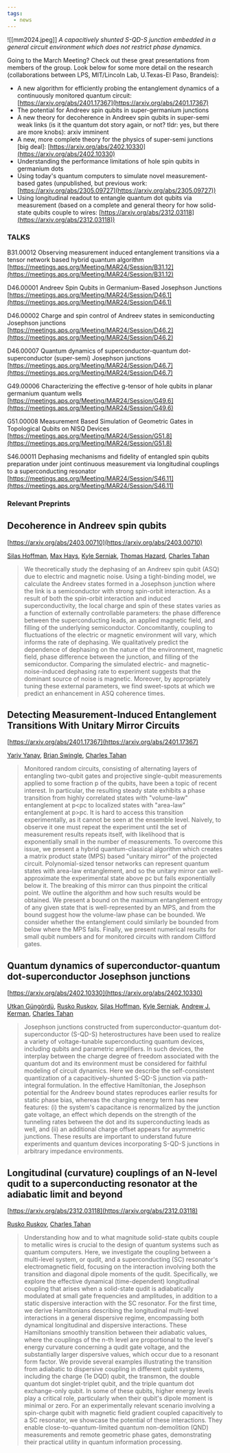 ```yaml
---
tags:
  - news
---
```


![[mm2024.jpeg]]
*A capacitively shunted S-QD-S junction embedded in a general circuit environment which does not restrict phase dynamics.*


Going to the March Meeting? Check out these great presentations from members of the group. Look below for some more detail on the research (collaborations between LPS, MIT/Lincoln Lab, U.Texas-El Paso, Brandeis):

- A new algorithm for efficiently probing the entanglement dynamics of a continuously monitored quantum circuit: [https://arxiv.org/abs/2401.17367](https://arxiv.org/abs/2401.17367)
- The potential for Andreev spin qubits in super-germanium junctions
- A new theory for decoherence in Andreev spin qubits in super-semi weak links (is it the quantum dot story again, or not? tldr: yes, but there are more knobs): arxiv imminent
- A new, more complete theory for the physics of super-semi junctions [big deal]: [https://arxiv.org/abs/2402.10330](https://arxiv.org/abs/2402.10330)
- Understanding the performance limitations of hole spin qubits in germanium dots
- Using today's quantum computers to simulate novel measurement-based gates (unpublished, but previous work: [https://arxiv.org/abs/2305.09727](https://arxiv.org/abs/2305.09727))
- Using longitudinal readout to entangle quantum dot qubits via measurement (based on a complete and general theory for how solid-state qubits couple to wires: [https://arxiv.org/abs/2312.03118](https://arxiv.org/abs/2312.03118))


### TALKS

B31.00012 Observing measurement induced entanglement transitions via a tensor network based hybrid quantum algorithm
[https://meetings.aps.org/Meeting/MAR24/Session/B31.12](https://meetings.aps.org/Meeting/MAR24/Session/B31.12)

D46.00001 Andreev Spin Qubits in Germanium-Based Josephson Junctions
[https://meetings.aps.org/Meeting/MAR24/Session/D46.1](https://meetings.aps.org/Meeting/MAR24/Session/D46.1)

D46.00002 Charge and spin control of Andreev states in semiconducting Josephson junctions
[https://meetings.aps.org/Meeting/MAR24/Session/D46.2](https://meetings.aps.org/Meeting/MAR24/Session/D46.2)

D46.00007 Quantum dynamics of superconductor-quantum dot-superconductor (super-semi) Josephson junctions
[https://meetings.aps.org/Meeting/MAR24/Session/D46.7](https://meetings.aps.org/Meeting/MAR24/Session/D46.7)

G49.00006 Characterizing the effective g-tensor of hole qubits in planar germanium quantum wells
[https://meetings.aps.org/Meeting/MAR24/Session/G49.6](https://meetings.aps.org/Meeting/MAR24/Session/G49.6)

G51.00008 Measurement Based Simulation of Geometric Gates in Topological Qubits on NISQ Devices
[https://meetings.aps.org/Meeting/MAR24/Session/G51.8](https://meetings.aps.org/Meeting/MAR24/Session/G51.8)

S46.00011 Dephasing mechanisms and fidelity of entangled spin qubits preparation under joint continuous measurement via longitudinal couplings to a superconducting resonator
[https://meetings.aps.org/Meeting/MAR24/Session/S46.11](https://meetings.aps.org/Meeting/MAR24/Session/S46.11)

  

### Relevant Preprints

## Decoherence in Andreev spin qubits

[https://arxiv.org/abs/2403.00710](https://arxiv.org/abs/2403.00710)

[Silas Hoffman](https://arxiv.org/search/cond-mat?searchtype=author&query=Hoffman,+S), [Max Hays](https://arxiv.org/search/cond-mat?searchtype=author&query=Hays,+M), [Kyle Serniak](https://arxiv.org/search/cond-mat?searchtype=author&query=Serniak,+K), [Thomas Hazard](https://arxiv.org/search/cond-mat?searchtype=author&query=Hazard,+T), [Charles Tahan](https://arxiv.org/search/cond-mat?searchtype=author&query=Tahan,+C)

> We theoretically study the dephasing of an Andreev spin qubit (ASQ) due to electric and magnetic noise. Using a tight-binding model, we calculate the Andreev states formed in a Josephson junction where the link is a semiconductor with strong spin-orbit interaction. As a result of both the spin-orbit interaction and induced superconductivity, the local charge and spin of these states varies as a function of externally controllable parameters: the phase difference between the superconducting leads, an applied magnetic field, and filling of the underlying semiconductor. Concomitantly, coupling to fluctuations of the electric or magnetic environment will vary, which informs the rate of dephasing. We qualitatively predict the dependence of dephasing on the nature of the environment, magnetic field, phase difference between the junction, and filling of the semiconductor. Comparing the simulated electric- and magnetic-noise-induced dephasing rate to experiment suggests that the dominant source of noise is magnetic. Moreover, by appropriately tuning these external parameters, we find sweet-spots at which we predict an enhancement in ASQ coherence times.


## Detecting Measurement-Induced Entanglement Transitions With Unitary Mirror Circuits

[https://arxiv.org/abs/2401.17367](https://arxiv.org/abs/2401.17367)

[Yariv Yanay](https://arxiv.org/search/quant-ph?searchtype=author&query=Yanay,+Y), [Brian Swingle](https://arxiv.org/search/quant-ph?searchtype=author&query=Swingle,+B), [Charles Tahan](https://arxiv.org/search/quant-ph?searchtype=author&query=Tahan,+C)

> Monitored random circuits, consisting of alternating layers of entangling two-qubit gates and projective single-qubit measurements applied to some fraction p of the qubits, have been a topic of recent interest. In particular, the resulting steady state exhibits a phase transition from highly correlated states with "volume-law" entanglement at p<pc to localized states with "area-law" entanglement at p>pc. It is hard to access this transition experimentally, as it cannot be seen at the ensemble level. Naively, to observe it one must repeat the experiment until the set of measurement results repeats itself, with likelihood that is exponentially small in the number of measurements. To overcome this issue, we present a hybrid quantum-classical algorithm which creates a matrix product state (MPS) based "unitary mirror" of the projected circuit. Polynomial-sized tensor networks can represent quantum states with area-law entanglement, and so the unitary mirror can well-approximate the experimental state above pc but fails exponentially below it. The breaking of this mirror can thus pinpoint the critical point. We outline the algorithm and how such results would be obtained. We present a bound on the maximum entanglement entropy of any given state that is well-represented by an MPS, and from the bound suggest how the volume-law phase can be bounded. We consider whether the entanglement could similarly be bounded from below where the MPS fails. Finally, we present numerical results for small qubit numbers and for monitored circuits with random Clifford gates.

  
## Quantum dynamics of superconductor-quantum dot-superconductor Josephson junctions

[https://arxiv.org/abs/2402.10330](https://arxiv.org/abs/2402.10330)

[Utkan Güngördü](https://arxiv.org/search/cond-mat?searchtype=author&query=G%C3%BCng%C3%B6rd%C3%BC,+U), [Rusko Ruskov](https://arxiv.org/search/cond-mat?searchtype=author&query=Ruskov,+R), [Silas Hoffman](https://arxiv.org/search/cond-mat?searchtype=author&query=Hoffman,+S), [Kyle Serniak](https://arxiv.org/search/cond-mat?searchtype=author&query=Serniak,+K), [Andrew J. Kerman](https://arxiv.org/search/cond-mat?searchtype=author&query=Kerman,+A+J), [Charles Tahan](https://arxiv.org/search/cond-mat?searchtype=author&query=Tahan,+C)

> Josephson junctions constructed from superconductor-quantum dot-superconductor (S-QD-S) heterostructures have been used to realize a variety of voltage-tunable superconducting quantum devices, including qubits and parametric amplifiers. In such devices, the interplay between the charge degree of freedom associated with the quantum dot and its environment must be considered for faithful modeling of circuit dynamics. Here we describe the self-consistent quantization of a capacitively-shunted S-QD-S junction via path-integral formulation. In the effective Hamiltonian, the Josephson potential for the Andreev bound states reproduces earlier results for static phase bias, whereas the charging energy term has new features: (i) the system's capacitance is renormalized by the junction gate voltage, an effect which depends on the strength of the tunneling rates between the dot and its superconducting leads as well, and (ii) an additional charge offset appears for asymmetric junctions. These results are important to understand future experiments and quantum devices incorporating S-QD-S junctions in arbitrary impedance environments.


## Longitudinal (curvature) couplings of an N-level qudit to a superconducting resonator at the adiabatic limit and beyond

[https://arxiv.org/abs/2312.03118](https://arxiv.org/abs/2312.03118)

[Rusko Ruskov](https://arxiv.org/search/cond-mat?searchtype=author&query=Ruskov,+R), [Charles Tahan](https://arxiv.org/search/cond-mat?searchtype=author&query=Tahan,+C)

> Understanding how and to what magnitude solid-state qubits couple to metallic wires is crucial to the design of quantum systems such as quantum computers. Here, we investigate the coupling between a multi-level system, or qudit, and a superconducting (SC) resonator's electromagnetic field, focusing on the interaction involving both the transition and diagonal dipole moments of the qudit. Specifically, we explore the effective dynamical (time-dependent) longitudinal coupling that arises when a solid-state qudit is adiabatically modulated at small gate frequencies and amplitudes, in addition to a static dispersive interaction with the SC resonator. For the first time, we derive Hamiltonians describing the longitudinal multi-level interactions in a general dispersive regime, encompassing both dynamical longitudinal and dispersive interactions. These Hamiltonians smoothly transition between their adiabatic values, where the couplings of the n-th level are proportional to the level's energy curvature concerning a qudit gate voltage, and the substantially larger dispersive values, which occur due to a resonant form factor. We provide several examples illustrating the transition from adiabatic to dispersive coupling in different qubit systems, including the charge (1e DQD) qubit, the transmon, the double quantum dot singlet-triplet qubit, and the triple quantum dot exchange-only qubit. In some of these qubits, higher energy levels play a critical role, particularly when their qubit's dipole moment is minimal or zero. For an experimentally relevant scenario involving a spin-charge qubit with magnetic field gradient coupled capacitively to a SC resonator, we showcase the potential of these interactions. They enable close-to-quantum-limited quantum non-demolition (QND) measurements and remote geometric phase gates, demonstrating their practical utility in quantum information processing.

